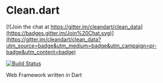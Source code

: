 Clean.dart
==============

[![Join the chat at https://gitter.im/cleandart/clean_data](https://badges.gitter.im/Join%20Chat.svg)](https://gitter.im/cleandart/clean_data?utm_source=badge&utm_medium=badge&utm_campaign=pr-badge&utm_content=badge)

[![Build Status](https://drone.io/github.com/cleandart/clean_data/status.png)](https://drone.io/github.com/cleandart/clean_data/latest)

Web Framework written in Dart
